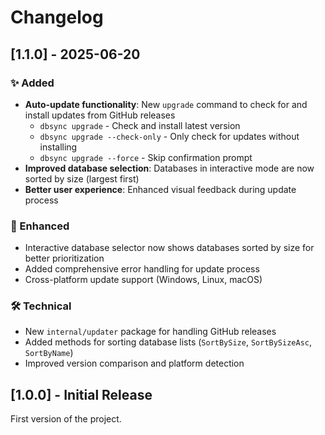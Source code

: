 # Changelog

## [1.1.0] - 2025-06-20

### ✨ Added
- **Auto-update functionality**: New `upgrade` command to check for and install updates from GitHub releases
  - `dbsync upgrade` - Check and install latest version
  - `dbsync upgrade --check-only` - Only check for updates without installing
  - `dbsync upgrade --force` - Skip confirmation prompt
- **Improved database selection**: Databases in interactive mode are now sorted by size (largest first)
- **Better user experience**: Enhanced visual feedback during update process

### 🔧 Enhanced
- Interactive database selector now shows databases sorted by size for better prioritization
- Added comprehensive error handling for update process
- Cross-platform update support (Windows, Linux, macOS)

### 🛠️ Technical
- New `internal/updater` package for handling GitHub releases
- Added methods for sorting database lists (`SortBySize`, `SortBySizeAsc`, `SortByName`)
- Improved version comparison and platform detection

## [1.0.0] - Initial Release

First version of the project.

